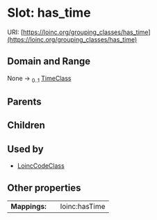 
# Slot: has_time




URI: [https://loinc.org/grouping_classes/has_time](https://loinc.org/grouping_classes/has_time)


## Domain and Range

None &#8594;  <sub>0..1</sub> [TimeClass](TimeClass.md)

## Parents


## Children


## Used by

 * [LoincCodeClass](LoincCodeClass.md)

## Other properties

|  |  |  |
| --- | --- | --- |
| **Mappings:** | | loinc:hasTime |

